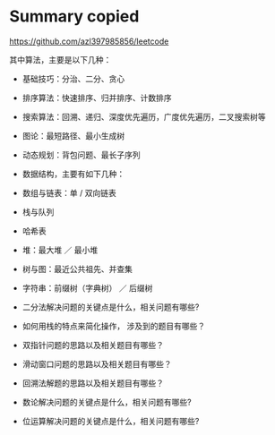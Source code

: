 # Summary copied 

https://github.com/azl397985856/leetcode


其中算法，主要是以下几种：

* 基础技巧：分治、二分、贪心
* 排序算法：快速排序、归并排序、计数排序
* 搜索算法：回溯、递归、深度优先遍历，广度优先遍历，二叉搜索树等
* 图论：最短路径、最小生成树
* 动态规划：背包问题、最长子序列
* 数据结构，主要有如下几种：

* 数组与链表：单 / 双向链表
* 栈与队列
* 哈希表
* 堆：最大堆 ／ 最小堆
* 树与图：最近公共祖先、并查集
* 字符串：前缀树（字典树） ／ 后缀树


* 二分法解决问题的关键点是什么，相关问题有哪些?
* 如何用栈的特点来简化操作， 涉及到的题目有哪些？
* 双指针问题的思路以及相关题目有哪些？
* 滑动窗口问题的思路以及相关题目有哪些？
* 回溯法解题的思路以及相关题目有哪些？
* 数论解决问题的关键点是什么，相关问题有哪些?
* 位运算解决问题的关键点是什么，相关问题有哪些?